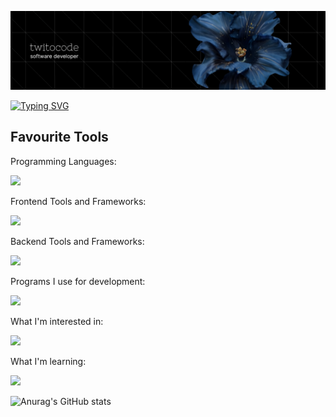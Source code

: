 ![Header](github-twitocode.png)

[![Typing SVG](https://readme-typing-svg.demolab.com?font=Roboto+Mono&duration=3000&pause=2000&color=AADAF7&width=435&lines=What's+in+store+for+your+journey%3F)](https://git.io/typing-svg)


<h2>Favourite Tools</h2> 

<p>Programming Languages:</p> 
<img src="https://skillicons.dev/icons?i=cs,typescript" />

<p>Frontend Tools and Frameworks:</p> 
<img src="https://skillicons.dev/icons?i=svelte,tailwindcss&perline=6" />

<p>Backend Tools and Frameworks:</p> 
<img src="https://skillicons.dev/icons?i=dotnet,postgres" />

<p>Programs I use for development:<p/>
<img src="https://skillicons.dev/icons?i=vscode,visualstudio,figma,obsidian" />

<p>What I'm interested in:<p/>
<img src="https://skillicons.dev/icons?i=tauri,rust,golang,neovim&perline=6" />

<p>What I'm learning:</p>
<img src="https://skillicons.dev/icons?i=redis,docker&perline=6" />

![Anurag's GitHub stats](https://github-readme-stats.vercel.app/api?username=twitocode&show_icons=true&theme=radical)

<!-- <a href="https://www.data-card-for-spotify.com/card?user_id=1tkkoexby0iam082gqc4nku2q">
  <img src="https://www.data-card-for-spotify.com/api/card?user_id=1tkkoexby0iam082gqc4nku2q" alt="Data Card for Spotify">
</a> -->
